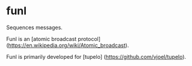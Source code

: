 funl
====

Sequences messages.

Funl is an [atomic broadcast protocol] (https://en.wikipedia.org/wiki/Atomic_broadcast).

Funl is primarily developed for [tupelo] (https://github.com/vjoel/tupelo).

